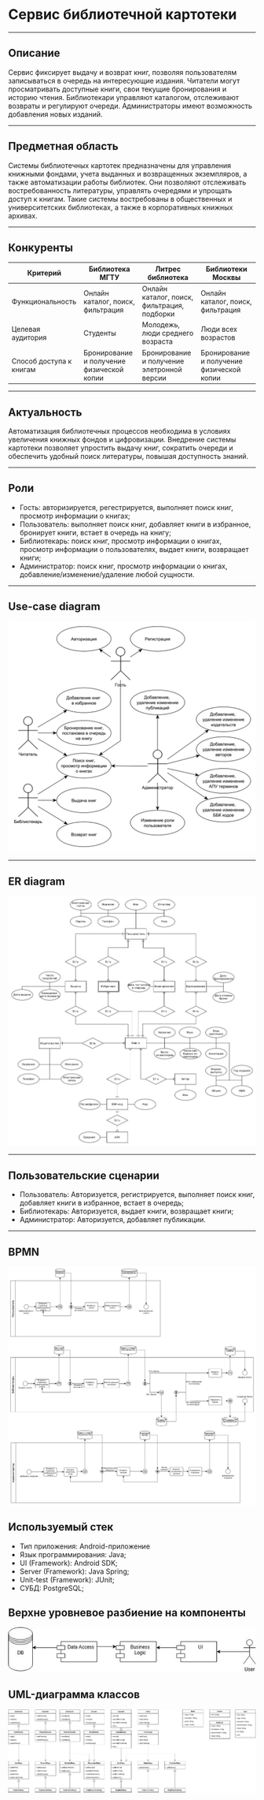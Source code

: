 # Сервис библиотечной картотеки

---

## Описание

Сервис фиксирует выдачу и возврат книг, позволяя пользователям записываться в очередь на интересующие издания. Читатели могут просматривать доступные книги, свои текущие бронирования и историю чтения. Библиотекари управляют каталогом, отслеживают возвраты и регулируют очереди. Администраторы имеют возможность добавления новых изданий.


---

## Предметная область

Системы библиотечных картотек предназначены для управления книжными фондами, учета выданных и возвращенных экземпляров, а также автоматизации работы библиотек. Они позволяют отслеживать востребованность литературы, управлять очередями и упрощать доступ к книгам. Такие системы востребованы в общественных и университетских библиотеках, а также в корпоративных книжных архивах.

---

## Конкуренты

| Критерий                | Библиотека МГТУ                           | Литрес библиотека                           | Библиотеки Москвы                         |  
|-------------------------|-------------------------------------------|---------------------------------------------|-------------------------------------------|  
| Функциональность        | Онлайн каталог, поиск, фильтрация         | Онлайн каталог, поиск, фильтрация, подборки | Онлайн каталог, поиск, фильтрация         |  
| Целевая аудитория       | Студенты                                  | Молодежь, люди среднего возраста            | Люди всех возрастов                       |  
| Способ доступа к книгам | Бронирование и получение физической копии | Бронирование и получение элетронной версии  | Бронирование и получение физической копии |  

---

## Актуальность

Автоматизация библиотечных процессов необходима в условиях увеличения книжных фондов и цифровизации. Внедрение системы картотеки позволяет упростить выдачу книг, сократить очереди и обеспечить удобный поиск литературы, повышая доступность знаний.

---

## Роли

- Гость: авторизируется, регестрируется, выполняет поиск книг, просмотр информации о книгах;
- Пользователь: выполняет поиск книг, добавляет книги в избранное, бронирует книги, встает в очередь на книгу;
- Библиотекарь: поиск книг, просмотр информации о книгах, просмотр информации о пользователях, выдает книги, возвращает книги;
- Администратор: поиск книг, просмотр информации о книгах, добавление/изменение/удаление любой сущности.

---

## Use-case diagram

![use-case](./img/use-case.jpg)

---

## ER diagram

![er](./img/ER.jpg)

---

## Пользовательские сценарии

- Пользователь: Авторизуется, регистрируется, выполняет поиск книг, добавляет книги в избранное, встает в очередь;
- Библиотекарь: Авторизуется, выдает книги, возвращает книги;
- Администратор: Авторизуется, добавляет публикации.

---

## BPMN

![bpmn](./img/bpmn.jpg)

## Используемый стек
- Тип приложения: Android-приложение
- Язык программирования: Java;
- UI (Framework): Android SDK;
- Server (Framework): Java Spring;
- Unit-test (Framework): JUnit;
- СУБД: PostgreSQL;

## Верхне уровневое разбиение на компоненты
![components](img/components.jpg)

## UML-диаграмма классов
![classes](img/classes.jpg)
